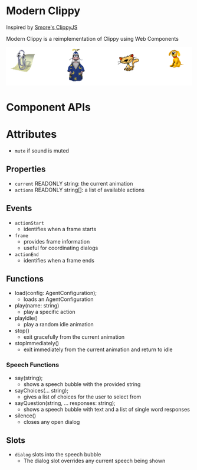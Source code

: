 # Modern Clippy

Inspired by [Smore's ClippyJS](https://www.smore.com/clippy-js)

Modern Clippy is a reimplementation of Clippy using Web Components

![Screenshot](./docs/screenshot.png)

# Component APIs

# Attributes

* `mute` if sound is muted

## Properties

* `current` READONLY string: the current animation
* `actions` READONLY string[]: a list of available actions

## Events

* `actionStart`
	* identifies when a frame starts
* `frame`
	* provides frame information
	* useful for coordinating dialogs
* `actionEnd`
	* identifies when a frame ends

## Functions

* load(config: AgentConfiguration);
	* loads an AgentConfiguration
* play(name: string)
	* play a specific action
* playIdle()
	* play a random idle animation
* stop()
	* exit gracefully from the current animation
* stopImmediately()
	* exit immediately from the current animation and return to idle

### Speech Functions

* say(string);
	* shows a speech bubble with the provided string
* sayChoices(... string);
	* gives a list of choices for the user to select from
* sayQuestion(string, ... responses: string);
	* shows a speech bubble with text and a list of single word responses
* silence()
	* closes any open dialog

## Slots

* `dialog` slots into the speech bubble
	* The dialog slot overrides any current speech being shown
